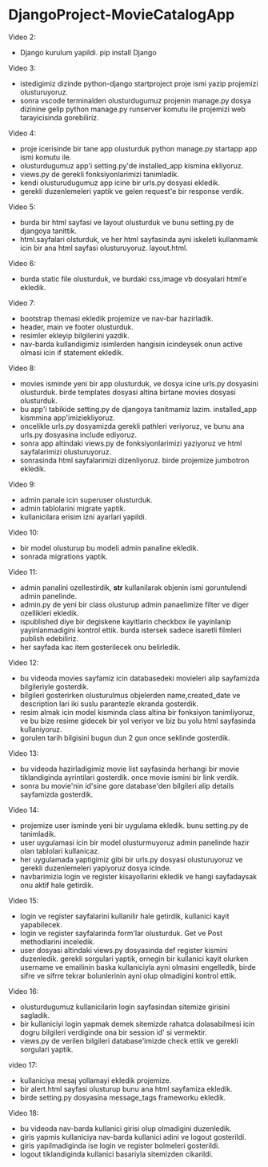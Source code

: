 # DjangoProject-MovieCatalogApp

Video 2:
- Django kurulum yapildi. pip install Django

Video 3:
- istedigimiz dizinde python-django startproject proje ismi yazip projemizi olusturuyoruz.
- sonra vscode terminalden olusturdugumuz projenin manage.py dosya dizinine gelip python manage.py runserver komutu ile projemizi web tarayicisinda gorebiliriz.

Video 4:
- proje icerisinde bir tane app olusturduk python manage.py startapp app ismi komutu ile.
- olusturdugumuz app'i setting.py'de installed_app kismina ekliyoruz.
- views.py de gerekli fonksiyonlarimizi tanimladik.
- kendi olusturudugumuz app icine bir urls.py dosyasi ekledik.
- gerekli duzenlemeleri yaptik ve gelen request'e bir response verdik.

Video 5:
- burda bir html sayfasi ve layout olusturduk ve bunu setting.py de djangoya tanittik.
- html.sayfalari olsturduk, ve her html sayfasinda ayni iskeleti kullanmamk icin bir ana html sayfasi olusturuyoruz. layout.html.

Video 6:
- burda static file olusturduk, ve burdaki css,image vb dosyalari html'e ekledik.

Video 7:
- bootstrap themasi ekledik projemize ve nav-bar hazirladik.
- header, main ve footer olusturduk.
- resimler ekleyip bilgilerini yazdik.
- nav-barda kullandigimiz isimlerden hangisin icindeysek onun active olmasi icin if statement ekledik.

Video 8:
- movies isminde yeni bir app olusturduk, ve dosya icine urls.py dosyasini olusturduk. birde templates dosyasi altina birtane movies dosyasi olusturduk.
- bu app'i tabikide setting.py de djangoya tanitmamiz lazim. installed_app kismmina app'imiziekliyoruz.
- oncelikle urls.py dosyamizda gerekli pathleri veriyoruz, ve bunu ana urls.py dosyasina include ediyoruz.
- sonra app altindaki views.py de fonksiyonlarimizi yaziyoruz ve html sayfalarimizi olusturuyoruz.
- sonrasinda html sayfalarimizi dizenliyoruz. birde projemize jumbotron ekledik.

Video 9:
- admin panale icin superuser olusturduk.
- admin tablolarini migrate yaptik.
- kullanicilara erisim izni ayarlari yapildi.

Video 10:
- bir model olusturup bu modeli admin panaline ekledik.
- sonrada migrations yaptik.

Video 11:
- admin panalini ozellestirdik, __str__ kullanilarak objenin ismi goruntulendi admin panelinde.
- admin.py de yeni bir class olusturup admin panaelimize filter ve diger ozellikleri ekledik.
- ispublished diye bir degiskene kayitlarin checkbox ile yayinlanip yayinlanmadigini kontrol ettik. burda istersek sadece isaretli filmleri publish edebiliriz.
- her sayfada kac item gosterilecek onu belirledik.

Video 12:
- bu videoda movies sayfamiz icin databasedeki movieleri alip sayfamizda bilgileriyle gosterdik.
- bilgileri gosterirken olusturulmus objelerden name,created_date ve description lari iki suslu parantezle ekranda gosterdik.
- resim almak icin model kisminda class altina bir fonksiyon tanimliyoruz, ve bu bize resime gidecek bir yol veriyor ve biz bu yolu html sayfasinda kullaniyoruz.
- gorulen tarih bilgisini bugun dun 2 gun once seklinde gosterdik.

Video 13:
- bu videoda hazirladigimiz movie list sayfasinda herhangi bir movie tiklandiginda ayrintilari gosterdik. once movie ismini bir link verdik.
- sonra bu movie'nin id'sine gore database'den bilgileri alip details sayfamizda gosterdik.

Video 14:
- projemize user isminde yeni bir uygulama ekledik. bunu setting.py de tanimladik.
- user uygulamasi icin bir model olusturmuyoruz admin panelinde hazir olan tablolari kullanicaz.
- her uygulamada yaptigimiz gibi bir urls.py dosyasi olusturuyoruz ve gerekli duzenlemeleri yapiyoruz dosya icinde.
- navbarimizia login ve register kisayollarini ekledik ve hangi sayfadaysak onu aktif hale getirdik.

Video 15:
- login ve register sayfalarini kullanilir hale getirdik, kullanici kayit yapabilecek.
- login ve register sayfalarinda form'lar olusturduk. Get ve Post methodlarini inceledik.
- user dosyasi altindaki views.py dosyasinda def register kismini duzenledik. gerekli sorgulari yaptik, ornegin bir kullanici kayit olurken username ve emailinin baska
kullaniciyla ayni olmasini engelledik, birde sifre ve sifrre tekrar bolunlerinin ayni olup olmadigini kontrol ettik.

Video 16:
- olusturdugumuz kullanicilarin login sayfasindan sitemize girisini sagladik.
- bir kullaniciyi login yapmak demek sitemizde rahatca dolasabilmesi icin dogru bilgileri verdiginde ona bir session id' si vermektir.
- views.py de verilen bilgileri database'imizde check ettik ve gerekli sorgulari yaptik.

video 17:
- kullaniciya mesaj yollamayi ekledik projemize.
- bir alert.html sayfasi olusturup bunu ana html sayfamiza ekledik.
- birde setting.py dosyasina message_tags frameworku ekledik.

Video 18:
- bu videoda nav-barda kullanici girisi olup olmadigini duzenledik.
- giris yapmis kullaniciya nav-barda kullanici adini ve logout gosterildi.
- giris yapilmadiginda ise login ve register bolmeleri gosterildi.
- logout tiklandiginda kullanici basariyla sitemizden cikarildi.